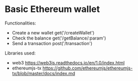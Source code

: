 Basic Ethereum wallet 
==================================

Functionalities:

- Create a new wallet get('/createWallet')
- Check the balance   get('/getBalance/:param')
- Send a transaction  post('/transaction')

Libraries used: 

- web3 https://web3js.readthedocs.io/en/1.0/index.html
- ethereumjs-tx https://github.com/ethereumjs/ethereumjs-tx/blob/master/docs/index.md


